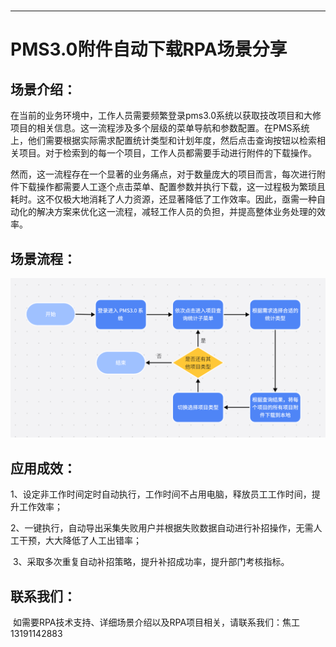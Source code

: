 <h1 class="navbarBottom"></h1>

***

# PMS3.0附件自动下载RPA场景分享

## 场景介绍：

​	在当前的业务环境中，工作人员需要频繁登录pms3.0系统以获取技改项目和大修项目的相关信息。这一流程涉及多个层级的菜单导航和参数配置。在PMS系统上，他们需要根据实际需求配置统计类型和计划年度，然后点击查询按钮以检索相关项目。对于检索到的每一个项目，工作人员都需要手动进行附件的下载操作。

​	然而，这一流程存在一个显著的业务痛点，对于数量庞大的项目而言，每次进行附件下载操作都需要人工逐个点击菜单、配置参数并执行下载，这一过程极为繁琐且耗时。这不仅极大地消耗了人力资源，还显著降低了工作效率。因此，亟需一种自动化的解决方案来优化这一流程，减轻工作人员的负担，并提高整体业务处理的效率。

## 场景流程：

![img](./images/图片1.png) 

## 应用成效：

​	1、设定非工作时间定时自动执行，工作时间不占用电脑，释放员工工作时间，提升工作效率；

​	2、一键执行，自动导出采集失败用户并根据失败数据自动进行补招操作，无需人工干预，大大降低了人工出错率；

​	3、采取多次重复自动补招策略，提升补招成功率，提升部门考核指标。

## 联系我们：

​	如需要RPA技术支持、详细场景介绍以及RPA项目相关，请联系我们：焦工 13191142883
